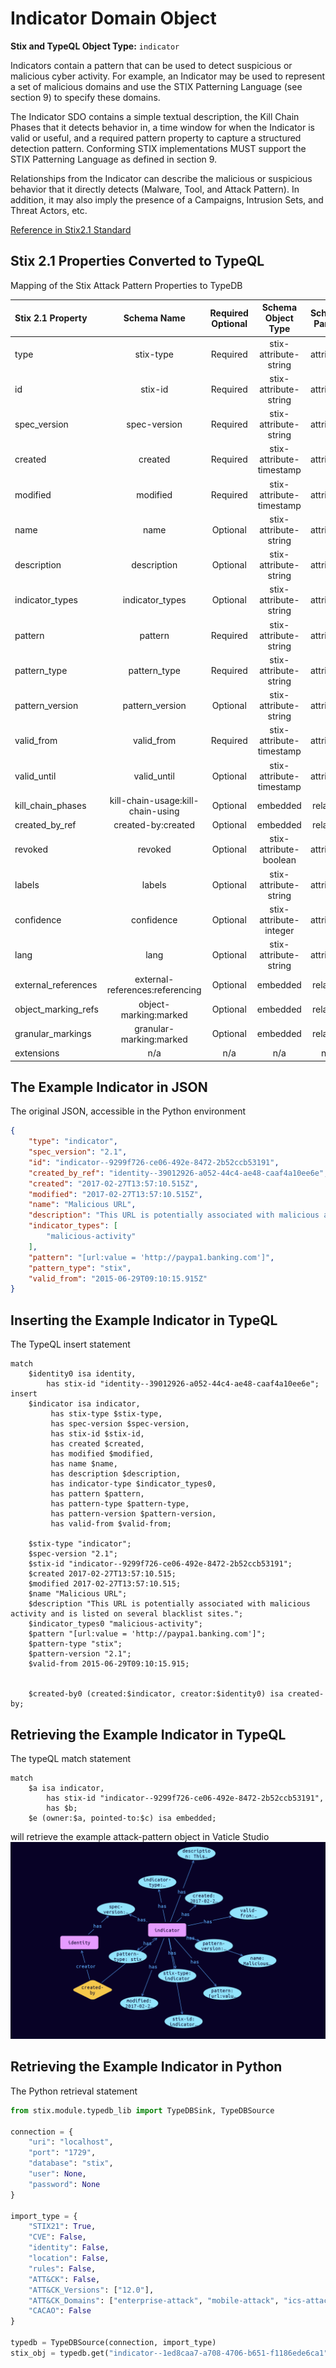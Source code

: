 # Indicator Domain Object

**Stix and TypeQL Object Type:**  `indicator`

Indicators contain a pattern that can be used to detect suspicious or malicious cyber activity. For example, an Indicator may be used to represent a set of malicious domains and use the STIX Patterning Language (see section 9) to specify these domains.

 

The Indicator SDO contains a simple textual description, the Kill Chain Phases that it detects behavior in, a time window for when the Indicator is valid or useful, and a required pattern property to capture a structured detection pattern. Conforming STIX implementations MUST support the STIX Patterning Language as defined in section 9.

Relationships from the Indicator can describe the malicious or suspicious behavior that it directly detects (Malware, Tool, and Attack Pattern). In addition, it may also imply the presence of a Campaigns, Intrusion Sets, and Threat Actors, etc.

[Reference in Stix2.1 Standard](https://docs.oasis-open.org/cti/stix/v2.1/os/stix-v2.1-os.html#_muftrcpnf89v)
## Stix 2.1 Properties Converted to TypeQL
Mapping of the Stix Attack Pattern Properties to TypeDB

|  Stix 2.1 Property    |           Schema Name             | Required  Optional  |      Schema Object Type | Schema Parent  |
|:--------------------|:--------------------------------:|:------------------:|:------------------------:|:-------------:|
|  type                 |            stix-type              |      Required       |  stix-attribute-string    |   attribute    |
|  id                   |             stix-id               |      Required       |  stix-attribute-string    |   attribute    |
|  spec_version         |           spec-version            |      Required       |  stix-attribute-string    |   attribute    |
|  created              |             created               |      Required       | stix-attribute-timestamp  |   attribute    |
|  modified             |             modified              |      Required       | stix-attribute-timestamp  |   attribute    |
|  name                 |               name                |      Optional       |  stix-attribute-string    |   attribute    |
|  description          |           description             |      Optional       |  stix-attribute-string    |   attribute    |
| indicator_types |indicator_types |      Optional       |  stix-attribute-string    |   attribute    |
| pattern |pattern |      Required       |  stix-attribute-string    |   attribute    |
| pattern_type |pattern_type |      Required       |  stix-attribute-string    |   attribute    |
| pattern_version |pattern_version |      Optional       |  stix-attribute-string    |   attribute    |
| valid_from |valid_from |      Required       | stix-attribute-timestamp  |   attribute    |
| valid_until |valid_until |      Optional       | stix-attribute-timestamp  |   attribute    |
| kill_chain_phases |kill-chain-usage:kill-chain-using |      Optional       |   embedded     |relation |
|  created_by_ref       |        created-by:created         |      Optional       |   embedded     |relation |
|  revoked              |             revoked               |      Optional       |  stix-attribute-boolean   |   attribute    |
|  labels               |              labels               |      Optional       |  stix-attribute-string    |   attribute    |
|  confidence           |            confidence             |      Optional       |  stix-attribute-integer   |   attribute    |
|  lang                 |               lang                |      Optional       |  stix-attribute-string    |   attribute    |
|  external_references  | external-references:referencing   |      Optional       |   embedded     |relation |
|  object_marking_refs  |      object-marking:marked        |      Optional       |   embedded     |relation |
|  granular_markings    |     granular-marking:marked       |      Optional       |   embedded     |relation |
|  extensions           |               n/a                 |        n/a          |           n/a             |      n/a       |

## The Example Indicator in JSON
The original JSON, accessible in the Python environment
```json
{
    "type": "indicator",
    "spec_version": "2.1",
    "id": "indicator--9299f726-ce06-492e-8472-2b52ccb53191",
    "created_by_ref": "identity--39012926-a052-44c4-ae48-caaf4a10ee6e",
    "created": "2017-02-27T13:57:10.515Z",
    "modified": "2017-02-27T13:57:10.515Z",
    "name": "Malicious URL",
    "description": "This URL is potentially associated with malicious activity and is listed on several blacklist sites.",
    "indicator_types": [
        "malicious-activity"
    ],
    "pattern": "[url:value = 'http://paypa1.banking.com']",
    "pattern_type": "stix",
    "valid_from": "2015-06-29T09:10:15.915Z"
}
```


## Inserting the Example Indicator in TypeQL
The TypeQL insert statement
```typeql
match  
    $identity0 isa identity, 
        has stix-id "identity--39012926-a052-44c4-ae48-caaf4a10ee6e";
insert
    $indicator isa indicator,
         has stix-type $stix-type,
         has spec-version $spec-version,
         has stix-id $stix-id,
         has created $created,
         has modified $modified,
         has name $name,
         has description $description,
         has indicator-type $indicator_types0,
         has pattern $pattern,
         has pattern-type $pattern-type,
         has pattern-version $pattern-version,
         has valid-from $valid-from;

    $stix-type "indicator";
    $spec-version "2.1";
    $stix-id "indicator--9299f726-ce06-492e-8472-2b52ccb53191";
    $created 2017-02-27T13:57:10.515;
    $modified 2017-02-27T13:57:10.515;
    $name "Malicious URL";
    $description "This URL is potentially associated with malicious activity and is listed on several blacklist sites.";
    $indicator_types0 "malicious-activity";
    $pattern "[url:value = 'http://paypa1.banking.com']";
    $pattern-type "stix";
    $pattern-version "2.1";
    $valid-from 2015-06-29T09:10:15.915;


    $created-by0 (created:$indicator, creator:$identity0) isa created-by;
```

## Retrieving the Example Indicator in TypeQL
The typeQL match statement

```typeql
match
    $a isa indicator,
        has stix-id "indicator--9299f726-ce06-492e-8472-2b52ccb53191",
        has $b;
    $e (owner:$a, pointed-to:$c) isa embedded;
```


will retrieve the example attack-pattern object in Vaticle Studio
![Indicator Example](./img/indicator.png)

## Retrieving the Example Indicator  in Python
The Python retrieval statement

```python
from stix.module.typedb_lib import TypeDBSink, TypeDBSource

connection = {
    "uri": "localhost",
    "port": "1729",
    "database": "stix",
    "user": None,
    "password": None
}

import_type = {
    "STIX21": True,
    "CVE": False,
    "identity": False,
    "location": False,
    "rules": False,
    "ATT&CK": False,
    "ATT&CK_Versions": ["12.0"],
    "ATT&CK_Domains": ["enterprise-attack", "mobile-attack", "ics-attack"],
    "CACAO": False
}

typedb = TypeDBSource(connection, import_type)
stix_obj = typedb.get("indicator--1ed8caa7-a708-4706-b651-f1186ede6ca1")
```

